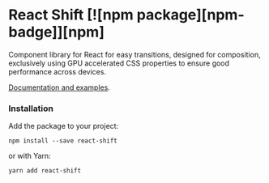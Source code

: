 # React Shift [![npm package][npm-badge]][npm]

Component library for React for easy transitions, designed for composition, exclusively using GPU accelerated CSS properties to ensure good performance across devices.

[Documentation and examples](http://waffleau.github.io/react-shift/).

### Installation
Add the package to your project:

```
npm install --save react-shift
```

or with Yarn:

```
yarn add react-shift
```
